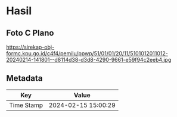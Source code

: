 # Hasil

## Foto C Plano

https://sirekap-obj-formc.kpu.go.id/c4f4/pemilu/ppwp/51/01/01/20/11/5101012011012-20240214-141801--d8114d38-d3d8-4290-9661-e59f94c2eeb4.jpg


## Metadata

| Key        | Value               |
| ---------- | ------------------- |
| Time Stamp | 2024-02-15 15:00:29 |




